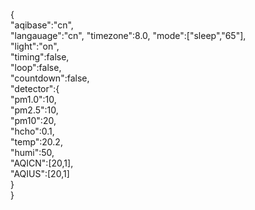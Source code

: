 {  
	"aqibase":"cn",  
	"langauage":"cn",
	"timezone":8.0,
	"mode":["sleep","65"],  
	"light":"on",  
	"timing":false,  
	"loop":false,  
	"countdown":false,  
	"detector":{  
		"pm1.0":10,  
		"pm2.5":10,  
		"pm10":20,  
		"hcho":0.1,  
		"temp":20.2,  
		"humi":50,  
		"AQICN":[20,1],  
		"AQIUS":[20,1]  
	}  
}  